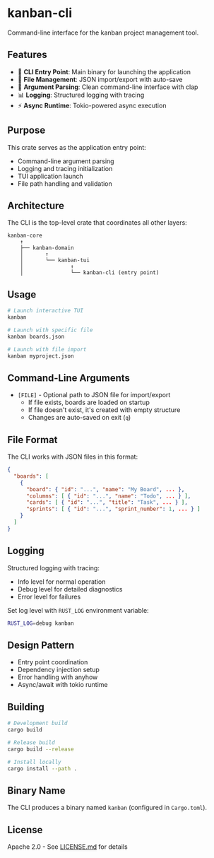 # kanban-cli

Command-line interface for the kanban project management tool.

## Features

- 🚀 **CLI Entry Point**: Main binary for launching the application
- 📝 **File Management**: JSON import/export with auto-save
- 🔧 **Argument Parsing**: Clean command-line interface with clap
- 📊 **Logging**: Structured logging with tracing
- ⚡ **Async Runtime**: Tokio-powered async execution

## Purpose

This crate serves as the application entry point:

- Command-line argument parsing
- Logging and tracing initialization
- TUI application launch
- File path handling and validation

## Architecture

The CLI is the top-level crate that coordinates all other layers:

```
kanban-core
    ↑
    ├── kanban-domain
    │       ↑
    │       └── kanban-tui
    │               ↑
    │               └── kanban-cli (entry point)
```

## Usage

```bash
# Launch interactive TUI
kanban

# Launch with specific file
kanban boards.json

# Launch with file import
kanban myproject.json
```

## Command-Line Arguments

- `[FILE]` - Optional path to JSON file for import/export
  - If file exists, boards are loaded on startup
  - If file doesn't exist, it's created with empty structure
  - Changes are auto-saved on exit (`q`)

## File Format

The CLI works with JSON files in this format:

```json
{
  "boards": [
    {
      "board": { "id": "...", "name": "My Board", ... },
      "columns": [ { "id": "...", "name": "Todo", ... } ],
      "cards": [ { "id": "...", "title": "Task", ... } ],
      "sprints": [ { "id": "...", "sprint_number": 1, ... } ]
    }
  ]
}
```

## Logging

Structured logging with tracing:
- Info level for normal operation
- Debug level for detailed diagnostics
- Error level for failures

Set log level with `RUST_LOG` environment variable:
```bash
RUST_LOG=debug kanban
```

## Design Pattern

- Entry point coordination
- Dependency injection setup
- Error handling with anyhow
- Async/await with tokio runtime

## Building

```bash
# Development build
cargo build

# Release build
cargo build --release

# Install locally
cargo install --path .
```

## Binary Name

The CLI produces a binary named `kanban` (configured in `Cargo.toml`).

## License

Apache 2.0 - See [LICENSE.md](../../LICENSE.md) for details
